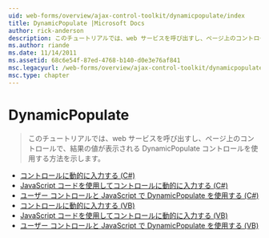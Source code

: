 ```yaml
---
uid: web-forms/overview/ajax-control-toolkit/dynamicpopulate/index
title: DynamicPopulate |Microsoft Docs
author: rick-anderson
description: このチュートリアルでは、web サービスを呼び出すし、ページ上のコントロールで、結果の値が表示される DynamicPopulate コントロールを使用する方法を示します。
ms.author: riande
ms.date: 11/14/2011
ms.assetid: 68c6e54f-87ed-4768-b140-d0e3e76af841
msc.legacyurl: /web-forms/overview/ajax-control-toolkit/dynamicpopulate
msc.type: chapter
---
```

<a name="dynamicpopulate"></a>DynamicPopulate
====================
> このチュートリアルでは、web サービスを呼び出すし、ページ上のコントロールで、結果の値が表示される DynamicPopulate コントロールを使用する方法を示します。


- [コントロールに動的に入力する (C#)](dynamically-populating-a-control-cs.md)
- [JavaScript コードを使用してコントロールに動的に入力する (C#)](dynamically-populating-a-control-using-javascript-code-cs.md)
- [ユーザー コントロールと JavaScript で DynamicPopulate を使用する (C#)](using-dynamicpopulate-with-a-user-control-and-javascript-cs.md)
- [コントロールに動的に入力する (VB)](dynamically-populating-a-control-vb.md)
- [JavaScript コードを使用してコントロールに動的に入力する (VB)](dynamically-populating-a-control-using-javascript-code-vb.md)
- [ユーザー コントロールと JavaScript で DynamicPopulate を使用する (VB)](using-dynamicpopulate-with-a-user-control-and-javascript-vb.md)
